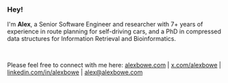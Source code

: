 <!-- <img align="left" src="https://www.alexbowe.com/content/images/size/w256/2021/12/IMG_8283-4.jpg" width="14%"> -->

### Hey!

I'm **Alex**, a Senior Software Engineer and researcher with 7+ years of experience in route planning for self-driving cars, and a PhD in compressed data structures for Information Retrieval and Bioinformatics.

<br>

Please feel free to connect with me here: [alexbowe.com](https://alexbowe.com) | [x.com/alexbowe](https://x.com/alexbowe) | [linkedin.com/in/alexbowe](https://linkedin.com/in/alexbowe) | [alex@alexbowe.com](mailto:alex@alexbowe.com)

<!-- introduction and background -->
<!-- add key blog posts -->

<!--

- 🔭 I’m currently working on ...
- 🌱 I’m currently learning ...
- 👯 I’m looking to collaborate on ...
- 🤔 I’m looking for help with ...
- 💬 Ask me about ...
- 📫 How to reach me: ...
- 😄 Pronouns: ...
- ⚡ Fun fact: ...
-->

